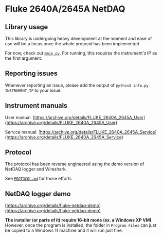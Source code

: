 # Fluke 2640A/2645A NetDAQ

## Library usage

This library is undergoing heavy development at the moment and ease of use will be a focus once the whole protocol has been implemented

For now, check out [`main.py`](main.py). For running, this requires the instrument's IP as the first argument.

## Reporting issues

Whenever reporting an issue, please add the output of `python3 info.py INSTRUMENT_IP` to your issue.

## Instrument manuals

User manual: [https://archive.org/details/FLUKE_2640A_2645A_User](https://archive.org/details/FLUKE_2640A_2645A_User)

Service manual: [https://archive.org/details/FLUKE_2640A_2645A_Service](https://archive.org/details/FLUKE_2640A_2645A_Service)

## Protocol

The protocol has been reverse engineered using the demo version of NetDAQ logger and Wireshark.

See [`PROTOCOL.md`](PROTOCOL.md) for those efforts

## NetDAQ logger demo

[https://archive.org/details/fluke-netdaq-demo](https://archive.org/details/fluke-netdaq-demo)

**The installer (or parts of it) require 16-bit mode (ex. a Windows XP VM)**. However, once the program is installed, the folder in `Program Files` can just be copied to a Windows 11 machine and it will run just fine.
